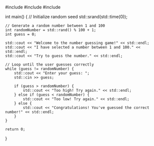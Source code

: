 #include <iostream>
#include <cstdlib>
#include <ctime>

int main() {
    // Initialize random seed
    std::srand(std::time(0));

    // Generate a random number between 1 and 100
    int randomNumber = std::rand() % 100 + 1;
    int guess = 0;

    std::cout << "Welcome to the number guessing game!" << std::endl;
    std::cout << "I have selected a number between 1 and 100." << std::endl;
    std::cout << "Try to guess the number." << std::endl;

    // Loop until the user guesses correctly
    while (guess != randomNumber) {
        std::cout << "Enter your guess: ";
        std::cin >> guess;

        if (guess > randomNumber) {
            std::cout << "Too high! Try again." << std::endl;
        } else if (guess < randomNumber) {
            std::cout << "Too low! Try again." << std::endl;
        } else {
            std::cout << "Congratulations! You've guessed the correct number!" << std::endl;
        }
    }

    return 0;
}
